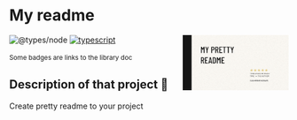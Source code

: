 # My readme

<img src="https://raw.githubusercontent.com/GuiMoraesDev/my-readme/main/public/img/cover.png" alt="A book cover with the title 'my-pretty-readme', a quote saying 'this saves me much time. — the author' and my name bellow" height="100px" align="right" />

![@types/node](https://img.shields.io/badge/@types/node-^18.7.16-blue?logo=@types/node)
[![typescript](https://img.shields.io/badge/typescript-^4.8.2-blue?logo=typescript)](https://www.typescriptlang.org/)

<small>Some badges are links to the library doc</small>

## Description of that project 📖

Create pretty readme to your project
